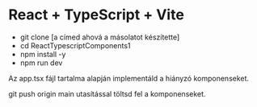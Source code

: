 # React + TypeScript + Vite

- git clone [a címed ahová a másolatot készítette]
- cd ReactTypescriptComponents1
- npm install -y
- npm run dev

Az app.tsx fájl tartalma alapján implementáld a hiányzó komponenseket.

git push origin main utasítással töltsd fel a komponenseket.

